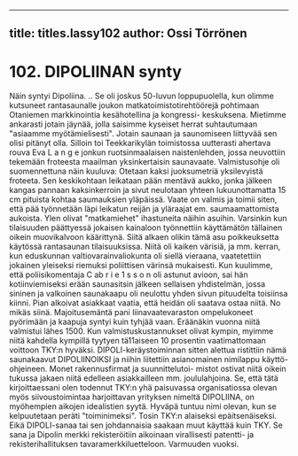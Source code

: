 
---

title: titles.lassy102
author: Ossi Törrönen
---


    
# 102. DIPOLIINAN synty
Näin syntyi Dipoliina.	..
Se oli joskus 50-luvun loppupuolella, kun olimme kutsuneet rantasaunalle joukon
matkatoimistotirehtöörejä pohtimaan Otaniemen markkinointia kesähotellina ja kongressi-
keskuksena. Mietimme ankarasti jotain jäynää, jolla saisimme kyseiset herrat suhtautumaan
"asiaamme myötämielisesti". Jotain saunaan ja saunomiseen liittyvää sen olisi pitänyt olla.
Silloin toi Teekkarikylän toimistossa uutterasti ahertava rouva Eva L a n g e jonkun
ruotsinmaalaisen naistenlehden, jossa neuvottiin tekemään froteesta maailman yksinkertaisin
saunavaate. Valmistusohje oli suomennettuna näin kuuluva: Otetaan kaksi juoksumetriä
yksilevyistä froteeta. Sen keskikohtaan leikataan pään mentävä aukko, jonka jälkeen kangas
pannaan kaksinkerroin ja sivut neulotaan yhteen lukuunottamatta 15 cm pituista kohtaa
saumauksien yläpäissä. Vaate on valmis ja toimii siten, että pää työnnetään läpi leikatun reijän
ja yläraajat em. saumaamattomista aukoista. Ylen olivat "matkamiehet" ihastuneita näihin
asuihin. Varsinkin kun tilaisuuden päättyessä jokaisen kainaloon työnnettiin käyttämätön
tällainen oikein muovikalvoon käärittynä. Siitä alkaen olikin tämä asu poikkeuksetta käytössä
rantasaunan tilaisuuksissa. Niitä oli kaiken värisiä, ja mm. kerran, kun eduskunnan
valtiovarainvaliokunta oli siellä vieraana, vaatetettiin jokainen yleiseksi riemuksi poliittisen
värinsä mukaisesti. Kun kuulimme, että poliisikomentaja C ab r i e 1 s s o n oli astunut avioon,
sai hän kotiinviemiseksi erään saunasitsin jälkeen sellaisen yhdistelmän, jossa sininen ja
valkoinen saunakaapu oli neulottu yhden sivun pituudelta toisiinsa kiinni. Pian alkoivat
asiakkaat vaatia, että heidän oli saatava ostaa niitä. No mikäs siinä. Majoitusemäntä pani
Iiinavaatevaraston ompelukoneet pyörimään ja kaapuja syntyi kuin tyhjää vaan. Eräänäkin
vuonna niitä valmistui lähes 1500. Kun valmistuskustannukset olivat kympin, myimme niitä
kahdella kympillä tyytyen tä11aiseen 10 prosentin vaatimattomaan voittoon TKY:n hyväksi.
DIPOLI-keräystoiminnan sitten alettua ristittiin nämä saunakaavut DIPOLIINOIKSI ja niihin
liitettiin asianomainen nimilappu käyttö-ohjeineen. Monet rakennusfirmat ja suunnittelutoi-
mistot ostivat niitä oikein tukussa jakaen niitä edelleen asiakkailleen mm. joululahjoina.
Se, että tätä kirjoittaessani olen todennut TKY:n yhä paisuvassa organisatiossa olevan myös
siivoustoimintaa harjoittavan yrityksen nimeltä DIPOLIINA, on myöhempien aikojen
idealistien syytä. Hyväpä tuntuu nimi olevan, kun se kelpuutetaan peräti "toiminimeksi".
Tosin TKY:n alaiseksi epäitsenäiseksi. Eikä DIPOLI-sanaa tai sen johdannaisia saakaan muut
käyttää kuin TKY. Se sana ja Dipolin merkki rekisteröitiin aikoinaan virallisesti patentti- ja
rekisterihallituksen tavaramerkkiluetteloon. Varmuuden vuoksi.


